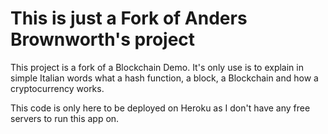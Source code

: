 # This is just a Fork of Anders Brownworth's project
This project is a fork of a Blockchain Demo. It's only use is to explain in simple Italian words what a hash function, a block, a Blockchain and how a cryptocurrency works.

This code is only here to be deployed on Heroku as I don't have any free servers to run this app on.
